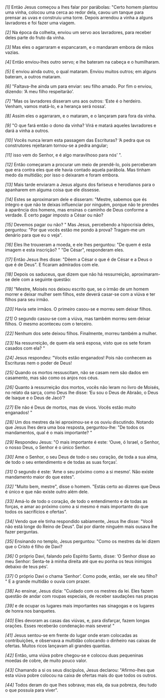 *[1]* Então Jesus começou a lhes falar por parábolas: "Certo homem plantou uma vinha, colocou uma cerca ao redor dela, cavou um tanque para prensar as uvas e construiu uma torre. Depois arrendou a vinha a alguns lavradores e foi fazer uma viagem.

*[2]* Na época da colheita, enviou um servo aos lavradores, para receber deles parte do fruto da vinha.

*[3]* Mas eles o agarraram e espancaram, e o mandaram embora de mãos vazias.

*[4]* Então enviou-lhes outro servo; e lhe bateram na cabeça e o humilharam.

*[5]* E enviou ainda outro, o qual mataram. Enviou muitos outros; em alguns bateram, a outros mataram.

*[6]* "Faltava-lhe ainda um para enviar: seu filho amado. Por fim o enviou, dizendo: ‘A meu filho respeitarão’.

*[7]* "Mas os lavradores disseram uns aos outros: ‘Este é o herdeiro. Venham, vamos matá-lo, e a herança será nossa’.

*[8]* Assim eles o agarraram, e o mataram, e o lançaram para fora da vinha.

*[9]* "O que fará então o dono da vinha? Virá e matará aqueles lavradores e dará a vinha a outros.

*[10]* Vocês nunca leram esta passagem das Escrituras? ‘A pedra que os construtores rejeitaram tornou-se a pedra angular;

*[11]* isso vem do Senhor, e é algo maravilhoso para nós’ ".

*[12]* Então começaram a procurar um meio de prendê-lo, pois perceberam que era contra eles que ele havia contado aquela parábola. Mas tinham medo da multidão; por isso o deixaram e foram embora.

*[13]* Mais tarde enviaram a Jesus alguns dos fariseus e herodianos para o apanharem em alguma coisa que ele dissesse.

*[14]* Estes se aproximaram dele e disseram: "Mestre, sabemos que és íntegro e que não te deixas influenciar por ninguém, porque não te prendes à aparência dos homens, mas ensinas o caminho de Deus conforme a verdade. É certo pagar imposto a César ou não?

*[15]* Devemos pagar ou não? " Mas Jesus, percebendo a hipocrisia deles, perguntou: "Por que vocês estão me pondo à prova? Tragam-me um denário para que eu o veja".

*[16]* Eles lhe trouxeram a moeda, e ele lhes perguntou: "De quem é esta imagem e esta inscrição? " "De César", responderam eles.

*[17]* Então Jesus lhes disse: "Dêem a César o que é de César e a Deus o que é de Deus". E ficaram admirados com ele.

*[18]* Depois os saduceus, que dizem que não há ressurreição, aproximaram-se dele com a seguinte questão:

*[19]* "Mestre, Moisés nos deixou escrito que, se o irmão de um homem morrer e deixar mulher sem filhos, este deverá casar-se com a viúva e ter filhos para seu irmão.

*[20]* Havia sete irmãos. O primeiro casou-se e morreu sem deixar filhos.

*[21]* O segundo casou-se com a viúva, mas também morreu sem deixar filhos. O mesmo aconteceu com o terceiro.

*[22]* Nenhum dos sete deixou filhos. Finalmente, morreu também a mulher.

*[23]* Na ressurreição, de quem ela será esposa, visto que os sete foram casados com ela? "

*[24]* Jesus respondeu: "Vocês estão enganados! Pois não conhecem as Escrituras nem o poder de Deus!

*[25]* Quando os mortos ressuscitam, não se casam nem são dados em casamento, mas são como os anjos nos céus.

*[26]* Quanto à ressurreição dos mortos, vocês não leram no livro de Moisés, no relato da sarça, como Deus lhe disse: ‘Eu sou o Deus de Abraão, o Deus de Isaque e o Deus de Jacó’?

*[27]* Ele não é Deus de mortos, mas de vivos. Vocês estão muito enganados! "

*[28]* Um dos mestres da lei aproximou-se e os ouviu discutindo. Notando que Jesus lhes dera uma boa resposta, perguntou-lhe: "De todos os mandamentos, qual é o mais importante? "

*[29]* Respondeu Jesus: "O mais importante é este: ‘Ouve, ó Israel, o Senhor, o nosso Deus, o Senhor é o único Senhor.

*[30]* Ame o Senhor, o seu Deus de todo o seu coração, de toda a sua alma, de todo o seu entendimento e de todas as suas forças’.

*[31]* O segundo é este: ‘Ame o seu próximo como a si mesmo’. Não existe mandamento maior do que estes".

*[32]* "Muito bem, mestre", disse o homem. "Estás certo ao dizeres que Deus é único e que não existe outro além dele.

*[33]* Amá-lo de todo o coração, de todo o entendimento e de todas as forças, e amar ao próximo como a si mesmo é mais importante do que todos os sacrifícios e ofertas".

*[34]* Vendo que ele tinha respondido sabiamente, Jesus lhe disse: "Você não está longe do Reino de Deus". Daí por diante ninguém mais ousava lhe fazer perguntas.

*[35]* Ensinando no templo, Jesus perguntou: "Como os mestres da lei dizem que o Cristo é filho de Davi?

*[36]* O próprio Davi, falando pelo Espírito Santo, disse: ‘O Senhor disse ao meu Senhor: Senta-te à minha direita até que eu ponha os teus inimigos debaixo de teus pés’.

*[37]* O próprio Davi o chama ‘Senhor’. Como pode, então, ser ele seu filho? " E a grande multidão o ouvia com prazer.

*[38]* Ao ensinar, Jesus dizia: "Cuidado com os mestres da lei. Eles fazem questão de andar com roupas especiais, de receber saudações nas praças

*[39]* e de ocupar os lugares mais importantes nas sinagogas e os lugares de honra nos banquetes.

*[40]* Eles devoram as casas das viúvas, e, para disfarçar, fazem longas orações. Esses receberão condenação mais severa! "

*[41]* Jesus sentou-se em frente do lugar onde eram colocadas as contribuições, e observava a multidão colocando o dinheiro nas caixas de ofertas. Muitos ricos lançavam ali grandes quantias.

*[42]* Então, uma viúva pobre chegou-se e colocou duas pequeninas moedas de cobre, de muito pouco valor.

*[43]* Chamando a si os seus discípulos, Jesus declarou: "Afirmo-lhes que esta viúva pobre colocou na caixa de ofertas mais do que todos os outros.

*[44]* Todos deram do que lhes sobrava; mas ela, da sua pobreza, deu tudo o que possuía para viver".

